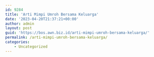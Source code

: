 ```yaml
---
id: 9284
title: 'Arti Mimpi Umroh Bersama Keluarga'
date: '2023-04-20T21:37:21+00:00'
author: admin
layout: post
guid: 'https://bos.awn.biz.id/arti-mimpi-umroh-bersama-keluarga/'
permalink: /arti-mimpi-umroh-bersama-keluarga/
categories:
    - Uncategorized
---
```


